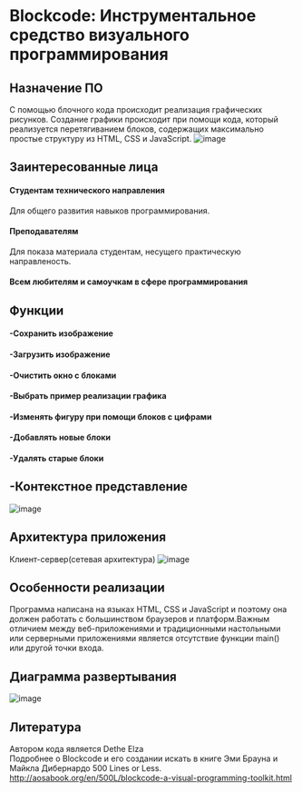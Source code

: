 # Blockcode: Инструментальное средство визуального программирования
## Назначение ПО
С помощью блочного кода происходит реализация графических рисунков. Создание графики происходит при помощи кода, который реализуется перетягиванием блоков, содержащих максимально простые структуру из HTML, CSS и JavaScript.
![image](https://user-images.githubusercontent.com/84101307/121059398-1b48a900-c7ca-11eb-8929-1e9a30de9240.png)
## Заинтересованные лица
#### Студентам технического направления
Для общего развития навыков программирования.
#### Преподавателям 
Для показа материала студентам, несущего практическую направленость.
#### Всем любителям и самоучкам в сфере программирования
## Функции
#### -Сохранить изображение 
#### -Загрузить изображение 
#### -Очистить окно с блоками 
#### -Выбрать пример реализации графика
#### -Изменять фигуру при помощи блоков с цифрами
#### -Добавлять новые блоки 
#### -Удалять старые блоки
## -Контекстное представление
![image](https://user-images.githubusercontent.com/84101307/119741251-fe3cdd80-be8d-11eb-8a37-2ef11f51b1ce.png)
## Архитектура приложения
Клиент-сервер(сетевая архитектура)
![image](https://user-images.githubusercontent.com/84101307/119233755-1ed60200-bb33-11eb-819f-20de3307cb63.png)
## Особенности реализации
Программа написана на языках HTML, CSS и JavaScript и поэтому она должен работать с большинством браузеров и платформ.Важным отличием между веб-приложениями и традиционными настольными или серверными приложениями является отсутствие функции main() или другой точки входа. 
## Диаграмма развертывания
![image](https://user-images.githubusercontent.com/84101307/119741281-10b71700-be8e-11eb-8800-787e5125a3e1.png)
## Литература
Автором кода является Dethe Elza  
Подробнее о Blockcode и его создании искать в книге Эми Брауна и Майкла Дибернардо 500 Lines or Less. http://aosabook.org/en/500L/blockcode-a-visual-programming-toolkit.html
